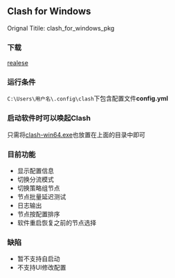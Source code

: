 ## Clash for Windows

Orignal Titile: clash_for_windows_pkg

### 下载
[realese](https://github.com/Fndroid/clash_for_windows_pkg/releases)

### 运行条件

``C:\Users\用户名\.config\clash``下包含配置文件**config.yml**

### 启动软件时可以唤起Clash

只需将[clash-win64.exe](https://github.com/Dreamacro/clash/releases)也放置在上面的目录中即可

### 目前功能
- 显示配置信息
- 切换分流模式
- 切换策略组节点
- 节点批量延迟测试
- 日志输出
- 节点按配置排序
- 软件重启恢复之前的节点选择

### 缺陷
- 暂不支持自启动
- 不支持UI修改配置
